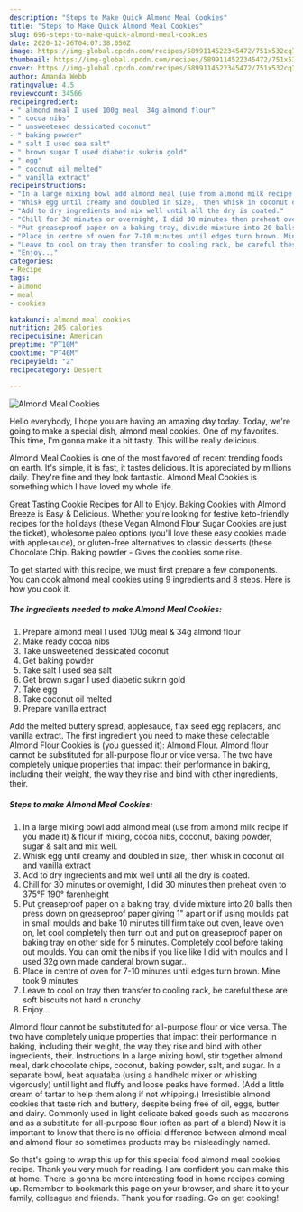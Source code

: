 ```yaml
---
description: "Steps to Make Quick Almond Meal Cookies"
title: "Steps to Make Quick Almond Meal Cookies"
slug: 696-steps-to-make-quick-almond-meal-cookies
date: 2020-12-26T04:07:38.050Z
image: https://img-global.cpcdn.com/recipes/5899114522345472/751x532cq70/almond-meal-cookies-recipe-main-photo.jpg
thumbnail: https://img-global.cpcdn.com/recipes/5899114522345472/751x532cq70/almond-meal-cookies-recipe-main-photo.jpg
cover: https://img-global.cpcdn.com/recipes/5899114522345472/751x532cq70/almond-meal-cookies-recipe-main-photo.jpg
author: Amanda Webb
ratingvalue: 4.5
reviewcount: 34566
recipeingredient:
- " almond meal I used 100g meal  34g almond flour"
- " cocoa nibs"
- " unsweetened dessicated coconut"
- " baking powder"
- " salt I used sea salt"
- " brown sugar I used diabetic sukrin gold"
- " egg"
- " coconut oil melted"
- " vanilla extract"
recipeinstructions:
- "In a large mixing bowl add almond meal (use from almond milk recipe if you made it) &amp; flour if mixing, cocoa nibs, coconut, baking  powder, sugar &amp; salt and mix well."
- "Whisk egg until creamy and doubled in size,, then whisk in coconut oil and vanilla extract"
- "Add to dry ingredients and mix well until all the dry is coated."
- "Chill for 30 minutes or overnight, I did 30 minutes then preheat oven to 375°F 190° farenheight"
- "Put greaseproof paper on a baking tray, divide mixture into 20 balls then press down on greaseproof paper giving 1&#34; apart or if using moulds pat in small moulds and bake 10 minutes till firm take out oven, leave oven on, let cool completely then turn out and put on greaseproof paper on baking tray on other side for 5 minutes. Completely cool before taking out moulds. You can omit the nibs if you like like I did with moulds and I used 32g own made canderal brown sugar.."
- "Place in centre of oven for 7-10 minutes until edges turn brown. Mine took 9 minutes"
- "Leave to cool on tray then transfer to cooling rack, be careful these are soft biscuits not hard n crunchy"
- "Enjoy..."
categories:
- Recipe
tags:
- almond
- meal
- cookies

katakunci: almond meal cookies 
nutrition: 205 calories
recipecuisine: American
preptime: "PT10M"
cooktime: "PT46M"
recipeyield: "2"
recipecategory: Dessert

---
```



![Almond Meal Cookies](https://img-global.cpcdn.com/recipes/5899114522345472/751x532cq70/almond-meal-cookies-recipe-main-photo.jpg)

Hello everybody, I hope you are having an amazing day today. Today, we're going to make a special dish, almond meal cookies. One of my favorites. This time, I'm gonna make it a bit tasty. This will be really delicious.

Almond Meal Cookies is one of the most favored of recent trending foods on earth. It's simple, it is fast, it tastes delicious. It is appreciated by millions daily. They're fine and they look fantastic. Almond Meal Cookies is something which I have loved my whole life.

Great Tasting Cookie Recipes for All to Enjoy. Baking Cookies with Almond Breeze is Easy &amp; Delicious. Whether you&#39;re looking for festive keto-friendly recipes for the holidays (these Vegan Almond Flour Sugar Cookies are just the ticket), wholesome paleo options (you&#39;ll love these easy cookies made with applesauce), or gluten-free alternatives to classic desserts (these Chocolate Chip. Baking powder - Gives the cookies some rise.


To get started with this recipe, we must first prepare a few components. You can cook almond meal cookies using 9 ingredients and 8 steps. Here is how you cook it.

<!--inarticleads1-->

##### The ingredients needed to make Almond Meal Cookies:

1. Prepare  almond meal I used 100g meal &amp; 34g almond flour
1. Make ready  cocoa nibs
1. Take  unsweetened dessicated coconut
1. Get  baking powder
1. Take  salt I used sea salt
1. Get  brown sugar I used diabetic sukrin gold
1. Take  egg
1. Take  coconut oil melted
1. Prepare  vanilla extract


Add the melted buttery spread, applesauce, flax seed egg replacers, and vanilla extract. The first ingredient you need to make these delectable Almond Flour Cookies is (you guessed it): Almond Flour. Almond flour cannot be substituted for all-purpose flour or vice versa. The two have completely unique properties that impact their performance in baking, including their weight, the way they rise and bind with other ingredients, their. 

<!--inarticleads2-->

##### Steps to make Almond Meal Cookies:

1. In a large mixing bowl add almond meal (use from almond milk recipe if you made it) &amp; flour if mixing, cocoa nibs, coconut, baking  powder, sugar &amp; salt and mix well.
1. Whisk egg until creamy and doubled in size,, then whisk in coconut oil and vanilla extract
1. Add to dry ingredients and mix well until all the dry is coated.
1. Chill for 30 minutes or overnight, I did 30 minutes then preheat oven to 375°F 190° farenheight
1. Put greaseproof paper on a baking tray, divide mixture into 20 balls then press down on greaseproof paper giving 1&#34; apart or if using moulds pat in small moulds and bake 10 minutes till firm take out oven, leave oven on, let cool completely then turn out and put on greaseproof paper on baking tray on other side for 5 minutes. Completely cool before taking out moulds. You can omit the nibs if you like like I did with moulds and I used 32g own made canderal brown sugar..
1. Place in centre of oven for 7-10 minutes until edges turn brown. Mine took 9 minutes
1. Leave to cool on tray then transfer to cooling rack, be careful these are soft biscuits not hard n crunchy
1. Enjoy...


Almond flour cannot be substituted for all-purpose flour or vice versa. The two have completely unique properties that impact their performance in baking, including their weight, the way they rise and bind with other ingredients, their. Instructions In a large mixing bowl, stir together almond meal, dark chocolate chips, coconut, baking powder, salt, and sugar. In a separate bowl, beat aquafaba (using a handheld mixer or whisking vigorously) until light and fluffy and loose peaks have formed. (Add a little cream of tartar to help them along if not whipping.) Irresistible almond cookies that taste rich and buttery, despite being free of oil, eggs, butter and dairy. Commonly used in light delicate baked goods such as macarons and as a substitute for all-purpose flour (often as part of a blend) Now it is important to know that there is no official difference between almond meal and almond flour so sometimes products may be misleadingly named. 

So that's going to wrap this up for this special food almond meal cookies recipe. Thank you very much for reading. I am confident you can make this at home. There is gonna be more interesting food in home recipes coming up. Remember to bookmark this page on your browser, and share it to your family, colleague and friends. Thank you for reading. Go on get cooking!
